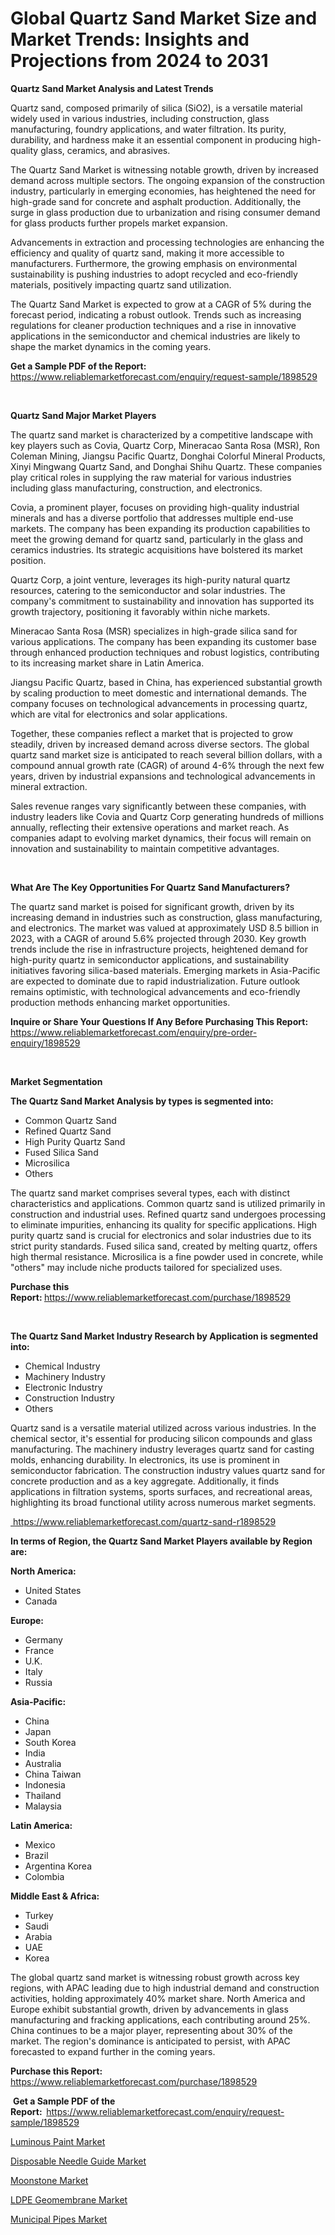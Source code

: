 <p><h1>Global Quartz Sand Market Size and Market Trends: Insights and Projections from 2024 to 2031</h1></p><p><strong>Quartz Sand Market Analysis and Latest Trends</strong></p>
<p><p>Quartz sand, composed primarily of silica (SiO2), is a versatile material widely used in various industries, including construction, glass manufacturing, foundry applications, and water filtration. Its purity, durability, and hardness make it an essential component in producing high-quality glass, ceramics, and abrasives.</p><p>The Quartz Sand Market is witnessing notable growth, driven by increased demand across multiple sectors. The ongoing expansion of the construction industry, particularly in emerging economies, has heightened the need for high-grade sand for concrete and asphalt production. Additionally, the surge in glass production due to urbanization and rising consumer demand for glass products further propels market expansion.</p><p>Advancements in extraction and processing technologies are enhancing the efficiency and quality of quartz sand, making it more accessible to manufacturers. Furthermore, the growing emphasis on environmental sustainability is pushing industries to adopt recycled and eco-friendly materials, positively impacting quartz sand utilization.</p><p>The Quartz Sand Market is expected to grow at a CAGR of 5% during the forecast period, indicating a robust outlook. Trends such as increasing regulations for cleaner production techniques and a rise in innovative applications in the semiconductor and chemical industries are likely to shape the market dynamics in the coming years.</p></p>
<p><strong>Get a Sample PDF of the Report:&nbsp;</strong> <a href="https://www.reliablemarketforecast.com/enquiry/request-sample/1898529?utm_campaign=1108&utm_medium=2&utm_source=Github&utm_content=ia&utm_term=07112024&utm_id=quartz-sand">https://www.reliablemarketforecast.com/enquiry/request-sample/1898529</a></p>
<p>&nbsp;</p>
<p><strong>Quartz Sand Major Market Players</strong></p>
<p><p>The quartz sand market is characterized by a competitive landscape with key players such as Covia, Quartz Corp, Mineracao Santa Rosa (MSR), Ron Coleman Mining, Jiangsu Pacific Quartz, Donghai Colorful Mineral Products, Xinyi Mingwang Quartz Sand, and Donghai Shihu Quartz. These companies play critical roles in supplying the raw material for various industries including glass manufacturing, construction, and electronics.</p><p>Covia, a prominent player, focuses on providing high-quality industrial minerals and has a diverse portfolio that addresses multiple end-use markets. The company has been expanding its production capabilities to meet the growing demand for quartz sand, particularly in the glass and ceramics industries. Its strategic acquisitions have bolstered its market position.</p><p>Quartz Corp, a joint venture, leverages its high-purity natural quartz resources, catering to the semiconductor and solar industries. The company's commitment to sustainability and innovation has supported its growth trajectory, positioning it favorably within niche markets.</p><p>Mineracao Santa Rosa (MSR) specializes in high-grade silica sand for various applications. The company has been expanding its customer base through enhanced production techniques and robust logistics, contributing to its increasing market share in Latin America.</p><p>Jiangsu Pacific Quartz, based in China, has experienced substantial growth by scaling production to meet domestic and international demands. The company focuses on technological advancements in processing quartz, which are vital for electronics and solar applications.</p><p>Together, these companies reflect a market that is projected to grow steadily, driven by increased demand across diverse sectors. The global quartz sand market size is anticipated to reach several billion dollars, with a compound annual growth rate (CAGR) of around 4-6% through the next few years, driven by industrial expansions and technological advancements in mineral extraction.</p><p>Sales revenue ranges vary significantly between these companies, with industry leaders like Covia and Quartz Corp generating hundreds of millions annually, reflecting their extensive operations and market reach. As companies adapt to evolving market dynamics, their focus will remain on innovation and sustainability to maintain competitive advantages.</p></p>
<p>&nbsp;</p>
<p><strong>What Are The Key Opportunities For Quartz Sand Manufacturers?</strong></p>
<p><p>The quartz sand market is poised for significant growth, driven by its increasing demand in industries such as construction, glass manufacturing, and electronics. The market was valued at approximately USD 8.5 billion in 2023, with a CAGR of around 5.6% projected through 2030. Key growth trends include the rise in infrastructure projects, heightened demand for high-purity quartz in semiconductor applications, and sustainability initiatives favoring silica-based materials. Emerging markets in Asia-Pacific are expected to dominate due to rapid industrialization. Future outlook remains optimistic, with technological advancements and eco-friendly production methods enhancing market opportunities.</p></p>
<p><strong>Inquire or Share Your Questions If Any Before Purchasing This Report:</strong> <a href="https://www.reliablemarketforecast.com/enquiry/pre-order-enquiry/1898529?utm_campaign=1108&utm_medium=2&utm_source=Github&utm_content=ia&utm_term=07112024&utm_id=quartz-sand">https://www.reliablemarketforecast.com/enquiry/pre-order-enquiry/1898529</a></p>
<p>&nbsp;</p>
<p><strong>Market Segmentation</strong></p>
<p><strong>The Quartz Sand Market Analysis by types is segmented into:</strong></p>
<p><ul><li>Common Quartz Sand</li><li>Refined Quartz Sand</li><li>High Purity Quartz Sand</li><li>Fused Silica Sand</li><li>Microsilica</li><li>Others</li></ul></p>
<p><p>The quartz sand market comprises several types, each with distinct characteristics and applications. Common quartz sand is utilized primarily in construction and industrial uses. Refined quartz sand undergoes processing to eliminate impurities, enhancing its quality for specific applications. High purity quartz sand is crucial for electronics and solar industries due to its strict purity standards. Fused silica sand, created by melting quartz, offers high thermal resistance. Microsilica is a fine powder used in concrete, while "others" may include niche products tailored for specialized uses.</p></p>
<p><strong>Purchase this Report:&nbsp;</strong><a href="https://www.reliablemarketforecast.com/purchase/1898529?utm_campaign=1108&utm_medium=2&utm_source=Github&utm_content=ia&utm_term=07112024&utm_id=quartz-sand">https://www.reliablemarketforecast.com/purchase/1898529</a></p>
<p>&nbsp;</p>
<p><strong>The Quartz Sand Market Industry Research by Application is segmented into:</strong></p>
<p><ul><li>Chemical Industry</li><li>Machinery Industry</li><li>Electronic Industry</li><li>Construction Industry</li><li>Others</li></ul></p>
<p><p>Quartz sand is a versatile material utilized across various industries. In the chemical sector, it's essential for producing silicon compounds and glass manufacturing. The machinery industry leverages quartz sand for casting molds, enhancing durability. In electronics, its use is prominent in semiconductor fabrication. The construction industry values quartz sand for concrete production and as a key aggregate. Additionally, it finds applications in filtration systems, sports surfaces, and recreational areas, highlighting its broad functional utility across numerous market segments.</p></p>
<p><a href="https://www.reliablemarketforecast.com/quartz-sand-r1898529?utm_campaign=1108&utm_medium=2&utm_source=Github&utm_content=ia&utm_term=07112024&utm_id=quartz-sand">&nbsp;https://www.reliablemarketforecast.com/quartz-sand-r1898529</a></p>
<p><strong>In terms of Region, the Quartz Sand Market Players available by Region are:</strong></p>
<p>
    <p> <strong> North America: </strong>
        <ul>
            <li>United States</li>
            <li>Canada</li>
        </ul>
        </p> 
    <p> <strong> Europe: </strong>
        <ul>
            <li>Germany</li>
            <li>France</li>
            <li>U.K.</li>
            <li>Italy</li>
            <li>Russia</li>
        </ul>
        </p> 
    <p> <strong> Asia-Pacific: </strong>
        <ul>
            <li>China</li>
            <li>Japan</li>
            <li>South Korea</li>
            <li>India</li>
            <li>Australia</li>
            <li>China Taiwan</li>
            <li>Indonesia</li>
            <li>Thailand</li>
            <li>Malaysia</li>
        </ul>
        </p> 
    <p> <strong> Latin America: </strong>
        <ul>
            <li>Mexico</li>
            <li>Brazil</li>
            <li>Argentina Korea</li>
            <li>Colombia</li>
        </ul>
        </p> 
    <p> <strong> Middle East & Africa: </strong>
        <ul>
            <li>Turkey</li>
            <li>Saudi</li>
            <li>Arabia</li>
            <li>UAE</li>
            <li>Korea</li>
        </ul>
    </p>
    </p>
<p><p>The global quartz sand market is witnessing robust growth across key regions, with APAC leading due to high industrial demand and construction activities, holding approximately 40% market share. North America and Europe exhibit substantial growth, driven by advancements in glass manufacturing and fracking applications, each contributing around 25%. China continues to be a major player, representing about 30% of the market. The region's dominance is anticipated to persist, with APAC forecasted to expand further in the coming years.</p></p>
<p><strong>Purchase this Report: </strong><a href="https://www.reliablemarketforecast.com/purchase/1898529?utm_campaign=1108&utm_medium=2&utm_source=Github&utm_content=ia&utm_term=07112024&utm_id=quartz-sand">https://www.reliablemarketforecast.com/purchase/1898529</a></p>
<p>&nbsp;<strong>Get a Sample PDF of the Report:&nbsp;&nbsp;</strong><a href="https://www.reliablemarketforecast.com/enquiry/request-sample/1898529?utm_campaign=1108&utm_medium=2&utm_source=Github&utm_content=ia&utm_term=07112024&utm_id=quartz-sand">https://www.reliablemarketforecast.com/enquiry/request-sample/1898529</a></p>
<p><strong></strong></p>
<p><p><a href="https://github.com/habinadmshaulz/Market-Research-Report-List-1/blob/main/luminous-paint-market.md?utm_campaign=1108&utm_medium=2&utm_source=Github&utm_content=ia&utm_term=07112024&utm_id=quartz-sand">Luminous Paint Market</a></p><p><a href="https://issuu.com/reportprime-2/docs/disposable-needle-guide-market-size_8f101df3262f00?utm_campaign=1108&utm_medium=2&utm_source=Github&utm_content=ia&utm_term=07112024&utm_id=quartz-sand">Disposable Needle Guide Market</a></p><p><a href="https://github.com/markita8qfi/Market-Research-Report-List-1/blob/main/moonstone-market.md?utm_campaign=1108&utm_medium=2&utm_source=Github&utm_content=ia&utm_term=07112024&utm_id=quartz-sand">Moonstone Market</a></p><p><a href="https://github.com/radmanjxendrisczn/Market-Research-Report-List-1/blob/main/ldpe-geomembrane-market.md?utm_campaign=1108&utm_medium=2&utm_source=Github&utm_content=ia&utm_term=07112024&utm_id=quartz-sand">LDPE Geomembrane Market</a></p><p><a href="https://github.com/annabelpric84w/Market-Research-Report-List-1/blob/main/municipal-pipes-market.md?utm_campaign=1108&utm_medium=2&utm_source=Github&utm_content=ia&utm_term=07112024&utm_id=quartz-sand">Municipal Pipes Market</a></p></p>